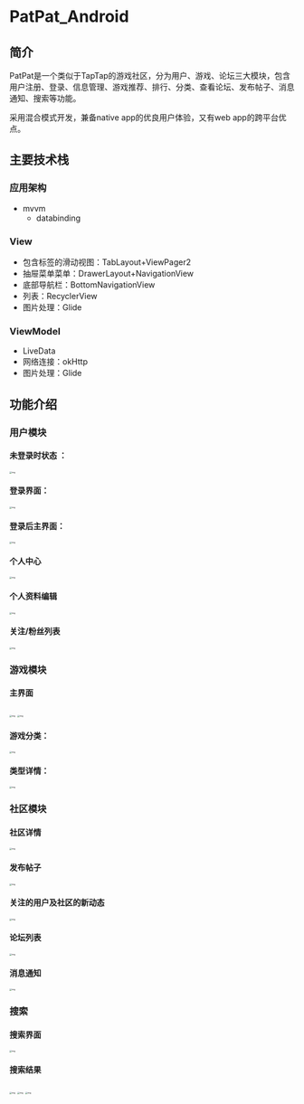# PatPat_Android

## 简介
PatPat是一个类似于TapTap的游戏社区，分为用户、游戏、论坛三大模块，包含用户注册、登录、信息管理、游戏推荐、排行、分类、查看论坛、发布帖子、消息通知、搜索等功能。

采用混合模式开发，兼备native app的优良用户体验，又有web app的跨平台优点。

## 主要技术栈

### 应用架构

-   mvvm
    -   databinding

### View

-   包含标签的滑动视图：TabLayout+ViewPager2
-   抽屉菜单菜单：DrawerLayout+NavigationView
-   底部导航栏：BottomNavigationView
-   列表：RecyclerView
-   图片处理：Glide

### ViewModel

-   LiveData
-   网络连接：okHttp
-   图片处理：Glide

## 功能介绍

### 用户模块

#### 未登录时状态 ：

<img src="https://gitee.com/lin_po_sheng/android-study/raw/master/202207182123760.jpg" alt="img" style="zoom:25%;" />

#### 登录界面：

<img src="https://gitee.com/lin_po_sheng/android-study/raw/master/202207182129028.jpg" alt="img" style="zoom:25%;" />

#### 登录后主界面：

<img src="https://gitee.com/lin_po_sheng/android-study/raw/master/202207182129573.jpg" alt="img" style="zoom:25%;" />

#### 个人中心

<img src="https://gitee.com/lin_po_sheng/android-study/raw/master/202207182135327.jpg" alt="img" style="zoom:25%;" />

#### 个人资料编辑

<img src="https://gitee.com/lin_po_sheng/android-study/raw/master/202207182135132.jpg" alt="img" style="zoom:25%;" />

#### 关注/粉丝列表

<img src="https://gitee.com/lin_po_sheng/android-study/raw/master/202207182137231.jpg" alt="img" style="zoom:25%;" />

### 游戏模块

#### 主界面

<img src="https://gitee.com/lin_po_sheng/android-study/raw/master/202207182137133.jpeg" alt="img" style="zoom:25%;" />

<img src="https://gitee.com/lin_po_sheng/android-study/raw/master/202207182130928.jpg" alt="img" style="zoom:25%;" />

#### 游戏分类：

<img src="https://gitee.com/lin_po_sheng/android-study/raw/master/202207182132213.jpg" alt="img" style="zoom:25%;" />

#### 类型详情：

<img src="https://gitee.com/lin_po_sheng/android-study/raw/master/202207182132310.jpg" alt="img" style="zoom:25%;" />

### 社区模块

#### 社区详情

<img src="https://gitee.com/lin_po_sheng/android-study/raw/master/202207182139881.jpg" alt="img" style="zoom:25%;" />

#### 发布帖子

<img src="https://gitee.com/lin_po_sheng/android-study/raw/master/202207182152445.jpg" alt="img" style="zoom:25%;" />

#### 关注的用户及社区的新动态

<img src="https://gitee.com/lin_po_sheng/android-study/raw/master/202207182140580.jpg" alt="img" style="zoom:25%;" />

#### 论坛列表

<img src="https://gitee.com/lin_po_sheng/android-study/raw/master/202207182141748.jpg" alt="img" style="zoom:25%;" />

#### 消息通知

<img src="https://gitee.com/lin_po_sheng/android-study/raw/master/202207182141724.jpg" alt="img" style="zoom:25%;" />

### 搜索

#### 搜索界面

<img src="https://gitee.com/lin_po_sheng/android-study/raw/master/202207182201493.jpg" alt="img" style="zoom:25%;" />

#### 搜索结果

<img src="https://gitee.com/lin_po_sheng/android-study/raw/master/202207182201256.jpg" alt="img" style="zoom:25%;" />

<img src="https://gitee.com/lin_po_sheng/android-study/raw/master/202207182202381.jpg" alt="img" style="zoom:25%;" />

<img src="https://gitee.com/lin_po_sheng/android-study/raw/master/202207182202669.jpg" alt="img" style="zoom:25%;" />

